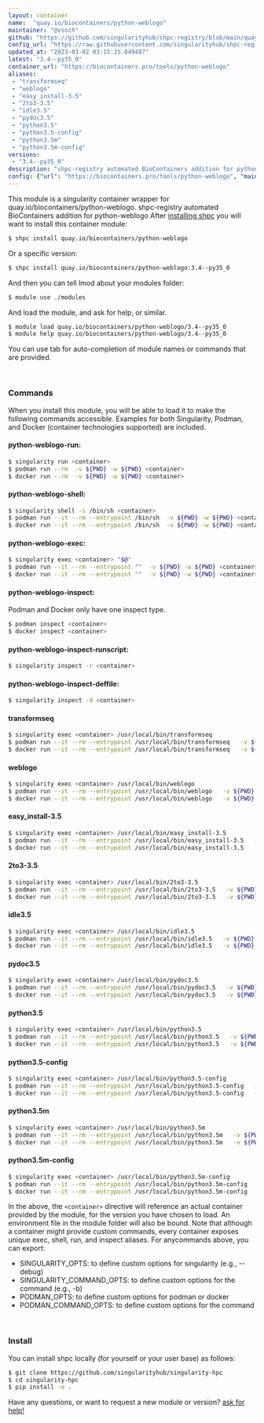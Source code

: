 ```yaml
---
layout: container
name:  "quay.io/biocontainers/python-weblogo"
maintainer: "@vsoch"
github: "https://github.com/singularityhub/shpc-registry/blob/main/quay.io/biocontainers/python-weblogo/container.yaml"
config_url: "https://raw.githubusercontent.com/singularityhub/shpc-registry/main/quay.io/biocontainers/python-weblogo/container.yaml"
updated_at: "2023-03-02 03:15:35.849487"
latest: "3.4--py35_0"
container_url: "https://biocontainers.pro/tools/python-weblogo"
aliases:
 - "transformseq"
 - "weblogo"
 - "easy_install-3.5"
 - "2to3-3.5"
 - "idle3.5"
 - "pydoc3.5"
 - "python3.5"
 - "python3.5-config"
 - "python3.5m"
 - "python3.5m-config"
versions:
 - "3.4--py35_0"
description: "shpc-registry automated BioContainers addition for python-weblogo"
config: {"url": "https://biocontainers.pro/tools/python-weblogo", "maintainer": "@vsoch", "description": "shpc-registry automated BioContainers addition for python-weblogo", "latest": {"3.4--py35_0": "sha256:2abc08d93f2c2fb75e574a09dcd44ae98436d64438c660aa0f5a5414dbc8daba"}, "tags": {"3.4--py35_0": "sha256:2abc08d93f2c2fb75e574a09dcd44ae98436d64438c660aa0f5a5414dbc8daba"}, "docker": "quay.io/biocontainers/python-weblogo", "aliases": {"transformseq": "/usr/local/bin/transformseq", "weblogo": "/usr/local/bin/weblogo", "easy_install-3.5": "/usr/local/bin/easy_install-3.5", "2to3-3.5": "/usr/local/bin/2to3-3.5", "idle3.5": "/usr/local/bin/idle3.5", "pydoc3.5": "/usr/local/bin/pydoc3.5", "python3.5": "/usr/local/bin/python3.5", "python3.5-config": "/usr/local/bin/python3.5-config", "python3.5m": "/usr/local/bin/python3.5m", "python3.5m-config": "/usr/local/bin/python3.5m-config"}}
---
```


This module is a singularity container wrapper for quay.io/biocontainers/python-weblogo.
shpc-registry automated BioContainers addition for python-weblogo
After [installing shpc](#install) you will want to install this container module:


```bash
$ shpc install quay.io/biocontainers/python-weblogo
```

Or a specific version:

```bash
$ shpc install quay.io/biocontainers/python-weblogo:3.4--py35_0
```

And then you can tell lmod about your modules folder:

```bash
$ module use ./modules
```

And load the module, and ask for help, or similar.

```bash
$ module load quay.io/biocontainers/python-weblogo/3.4--py35_0
$ module help quay.io/biocontainers/python-weblogo/3.4--py35_0
```

You can use tab for auto-completion of module names or commands that are provided.

<br>

### Commands

When you install this module, you will be able to load it to make the following commands accessible.
Examples for both Singularity, Podman, and Docker (container technologies supported) are included.

#### python-weblogo-run:

```bash
$ singularity run <container>
$ podman run --rm  -v ${PWD} -w ${PWD} <container>
$ docker run --rm  -v ${PWD} -w ${PWD} <container>
```

#### python-weblogo-shell:

```bash
$ singularity shell -s /bin/sh <container>
$ podman run --it --rm --entrypoint /bin/sh  -v ${PWD} -w ${PWD} <container>
$ docker run --it --rm --entrypoint /bin/sh  -v ${PWD} -w ${PWD} <container>
```

#### python-weblogo-exec:

```bash
$ singularity exec <container> "$@"
$ podman run --it --rm --entrypoint ""  -v ${PWD} -w ${PWD} <container> "$@"
$ docker run --it --rm --entrypoint ""  -v ${PWD} -w ${PWD} <container> "$@"
```

#### python-weblogo-inspect:

Podman and Docker only have one inspect type.

```bash
$ podman inspect <container>
$ docker inspect <container>
```

#### python-weblogo-inspect-runscript:

```bash
$ singularity inspect -r <container>
```

#### python-weblogo-inspect-deffile:

```bash
$ singularity inspect -d <container>
```


#### transformseq

```bash
$ singularity exec <container> /usr/local/bin/transformseq
$ podman run --it --rm --entrypoint /usr/local/bin/transformseq   -v ${PWD} -w ${PWD} <container> -c " $@"
$ docker run --it --rm --entrypoint /usr/local/bin/transformseq   -v ${PWD} -w ${PWD} <container> -c " $@"
```


#### weblogo

```bash
$ singularity exec <container> /usr/local/bin/weblogo
$ podman run --it --rm --entrypoint /usr/local/bin/weblogo   -v ${PWD} -w ${PWD} <container> -c " $@"
$ docker run --it --rm --entrypoint /usr/local/bin/weblogo   -v ${PWD} -w ${PWD} <container> -c " $@"
```


#### easy_install-3.5

```bash
$ singularity exec <container> /usr/local/bin/easy_install-3.5
$ podman run --it --rm --entrypoint /usr/local/bin/easy_install-3.5   -v ${PWD} -w ${PWD} <container> -c " $@"
$ docker run --it --rm --entrypoint /usr/local/bin/easy_install-3.5   -v ${PWD} -w ${PWD} <container> -c " $@"
```


#### 2to3-3.5

```bash
$ singularity exec <container> /usr/local/bin/2to3-3.5
$ podman run --it --rm --entrypoint /usr/local/bin/2to3-3.5   -v ${PWD} -w ${PWD} <container> -c " $@"
$ docker run --it --rm --entrypoint /usr/local/bin/2to3-3.5   -v ${PWD} -w ${PWD} <container> -c " $@"
```


#### idle3.5

```bash
$ singularity exec <container> /usr/local/bin/idle3.5
$ podman run --it --rm --entrypoint /usr/local/bin/idle3.5   -v ${PWD} -w ${PWD} <container> -c " $@"
$ docker run --it --rm --entrypoint /usr/local/bin/idle3.5   -v ${PWD} -w ${PWD} <container> -c " $@"
```


#### pydoc3.5

```bash
$ singularity exec <container> /usr/local/bin/pydoc3.5
$ podman run --it --rm --entrypoint /usr/local/bin/pydoc3.5   -v ${PWD} -w ${PWD} <container> -c " $@"
$ docker run --it --rm --entrypoint /usr/local/bin/pydoc3.5   -v ${PWD} -w ${PWD} <container> -c " $@"
```


#### python3.5

```bash
$ singularity exec <container> /usr/local/bin/python3.5
$ podman run --it --rm --entrypoint /usr/local/bin/python3.5   -v ${PWD} -w ${PWD} <container> -c " $@"
$ docker run --it --rm --entrypoint /usr/local/bin/python3.5   -v ${PWD} -w ${PWD} <container> -c " $@"
```


#### python3.5-config

```bash
$ singularity exec <container> /usr/local/bin/python3.5-config
$ podman run --it --rm --entrypoint /usr/local/bin/python3.5-config   -v ${PWD} -w ${PWD} <container> -c " $@"
$ docker run --it --rm --entrypoint /usr/local/bin/python3.5-config   -v ${PWD} -w ${PWD} <container> -c " $@"
```


#### python3.5m

```bash
$ singularity exec <container> /usr/local/bin/python3.5m
$ podman run --it --rm --entrypoint /usr/local/bin/python3.5m   -v ${PWD} -w ${PWD} <container> -c " $@"
$ docker run --it --rm --entrypoint /usr/local/bin/python3.5m   -v ${PWD} -w ${PWD} <container> -c " $@"
```


#### python3.5m-config

```bash
$ singularity exec <container> /usr/local/bin/python3.5m-config
$ podman run --it --rm --entrypoint /usr/local/bin/python3.5m-config   -v ${PWD} -w ${PWD} <container> -c " $@"
$ docker run --it --rm --entrypoint /usr/local/bin/python3.5m-config   -v ${PWD} -w ${PWD} <container> -c " $@"
```



In the above, the `<container>` directive will reference an actual container provided
by the module, for the version you have chosen to load. An environment file in the
module folder will also be bound. Note that although a container
might provide custom commands, every container exposes unique exec, shell, run, and
inspect aliases. For anycommands above, you can export:

 - SINGULARITY_OPTS: to define custom options for singularity (e.g., --debug)
 - SINGULARITY_COMMAND_OPTS: to define custom options for the command (e.g., -b)
 - PODMAN_OPTS: to define custom options for podman or docker
 - PODMAN_COMMAND_OPTS: to define custom options for the command

<br>

### Install

You can install shpc locally (for yourself or your user base) as follows:

```bash
$ git clone https://github.com/singularityhub/singularity-hpc
$ cd singularity-hpc
$ pip install -e .
```

Have any questions, or want to request a new module or version? [ask for help!](https://github.com/singularityhub/singularity-hpc/issues)